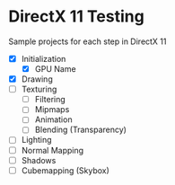# DirectX 11 Testing

Sample projects for each step in DirectX 11

- [x] Initialization
   - [x] GPU Name
- [x] Drawing
- [ ] Texturing
   - [ ] Filtering
   - [ ] Mipmaps
   - [ ] Animation
   - [ ] Blending (Transparency)
- [ ] Lighting
- [ ] Normal Mapping
- [ ] Shadows
- [ ] Cubemapping (Skybox)
